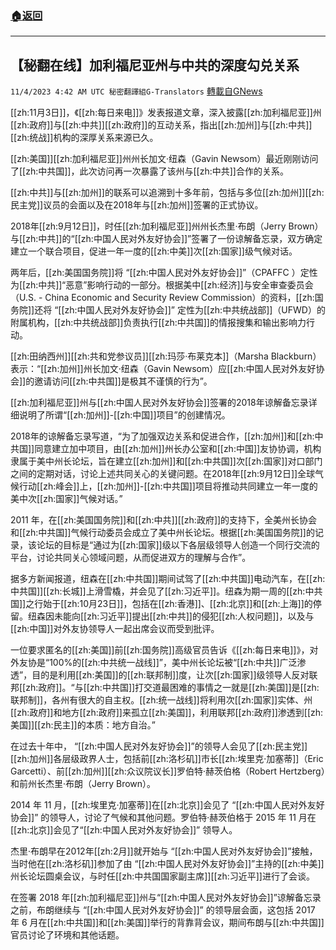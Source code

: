 ###  [:house:返回](README.md)
---


## 【秘翻在线】加利福尼亚州与中共的深度勾兑关系
`11/4/2023 4:42 AM UTC 秘密翻譯組G-Translators` [轉載自GNews](https://gnews.org/articles/1919728)

[[zh:11月3日]]，《[[zh:每日来电]]》发表报道文章，深入披露[[zh:加利福尼亚]]州[[zh:政府]]与[[zh:中共]][[zh:政府]]的互动关系，指出[[zh:加州]]与[[zh:中共]][[zh:统战]]机构的深厚关系来源已久。

[[zh:美国]][[zh:加利福尼亚]]州州长加文·纽森（Gavin Newsom）最近刚刚访问了[[zh:中共国]]，此次访问再一次暴露了该州与[[zh:中共]]合作的关系。

[[zh:中共]]与[[zh:加州]]的联系可以追溯到十多年前，包括与多位[[zh:加州]][[zh:民主党]]议员的会面以及在2018年与[[zh:加州]]签署的正式协议。

2018年[[zh:9月12日]]，时任[[zh:加利福尼亚]]州州长杰里·布朗（Jerry Brown）与[[zh:中共]]的“[[zh:中国人民对外友好协会]]”签署了一份谅解备忘录，双方确定建立一个联合项目，促进一年一度的[[zh:中美]]次[[zh:国家]]级气候对话。

两年后，[[zh:美国国务院]]将 “[[zh:中国人民对外友好协会]]”（CPAFFC ）定性为[[zh:中共]]“恶意”影响行动的一部分。根据美中[[zh:经济]]与安全审查委员会（U.S. - China Economic and Security Review Commission）的资料，[[zh:国务院]]还将 “[[zh:中国人民对外友好协会]]” 定性为[[zh:中共统战部]]（UFWD）的附属机构，[[zh:中共统战部]]负责执行[[zh:中共国]]的情报搜集和输出影响力行动。

[[zh:田纳西州]][[zh:共和党参议员]][[zh:玛莎·布莱克本]]（Marsha Blackburn）表示：“[[zh:加州]]州长加文·纽森（Gavin Newsom）应[[zh:中国人民对外友好协会]]的邀请访问[[zh:中共国]]是极其不谨慎的行为”。

[[zh:加利福尼亚]]州与[[zh:中国人民对外友好协会]]签署的2018年谅解备忘录详细说明了所谓“[[zh:加州]]\-[[zh:中国]]项目”的创建情况。

2018年的谅解备忘录写道，“为了加强双边关系和促进合作，[[zh:加州]]和[[zh:中共国]]同意建立加中项目，由[[zh:加州]]州长办公室和[[zh:中国]]友协协调，机构隶属于美中州长论坛，旨在建立[[zh:加州]]和[[zh:中共国]]次[[zh:国家]]对口部门之间的定期对话，讨论上述共同关心的关键问题。在2018年[[zh:9月12日]]全球气候行动[[zh:峰会]]上，[[zh:加州]]\-[[zh:中共国]]项目将推动共同建立一年一度的美中次[[zh:国家]]气候对话。”

2011 年，在[[zh:美国国务院]]和[[zh:中共]][[zh:政府]]的支持下，全美州长协会和[[zh:中共国]]气候行动委员会成立了美中州长论坛。根据[[zh:美国国务院]]的记录，该论坛的目标是“通过为[[zh:国家]]级以下各层级领导人创造一个同行交流的平台，讨论共同关心领域问题，从而促进双方的理解与合作”。

据多方新闻报道，纽森在[[zh:中共国]]期间试驾了[[zh:中共国]]电动汽车，在[[zh:中共国]][[zh:长城]]上滑雪橇，并会见了[[zh:习近平]]。纽森为期一周的[[zh:中共国]]之行始于[[zh:10月23日]]，包括在[[zh:香港]]、[[zh:北京]]和[[zh:上海]]的停留。纽森因未能向[[zh:习近平]]提出[[zh:中共]]的侵犯[[zh:人权问题]]，以及与[[zh:中国]]对外友协领导人一起出席会议而受到批评。

一位要求匿名的[[zh:美国]]前[[zh:国务院]]高级官员告诉《[[zh:每日来电]]》，对外友协是“100%的[[zh:中共统一战线]]”，美中州长论坛被“[[zh:中共]]广泛渗透”，目的是利用[[zh:美国]]的[[zh:联邦制]]度，让次[[zh:国家]]级领导人反对联邦[[zh:政府]]。“与[[zh:中共国]]打交道最困难的事情之一就是[[zh:美国]]是[[zh:联邦制]]，各州有很大的自主权。[[zh:统一战线]]将利用次[[zh:国家]]实体、州[[zh:政府]]和地方[[zh:政府]]来孤立[[zh:美国]]，利用联邦[[zh:政府]]渗透到[[zh:美国]][[zh:民主]]的本质：地方自治。”

在过去十年中， “[[zh:中国人民对外友好协会]]”的领导人会见了[[zh:民主党]][[zh:加州]]各层级政界人士，包括前[[zh:洛杉矶]]市长[[zh:埃里克·加塞蒂]]（Eric Garcetti）、前[[zh:加州]][[zh:众议院议长]]罗伯特·赫茨伯格（Robert Hertzberg）和前州长杰里·布朗（Jerry Brown）。

2014 年 11 月，[[zh:埃里克·加塞蒂]]在[[zh:北京]]会见了 “[[zh:中国人民对外友好协会]]” 的领导人，讨论了气候和其他问题。罗伯特·赫茨伯格于 2015 年 11 月在[[zh:北京]]会见了“[[zh:中国人民对外友好协会]]” 领导人。

杰里·布朗早在2012年[[zh:2月]]就开始与 “[[zh:中国人民对外友好协会]]”接触，当时他在[[zh:洛杉矶]]参加了由 “[[zh:中国人民对外友好协会]]”主持的[[zh:中美]]州长论坛圆桌会议，与时任[[zh:中共国国家副主席]][[zh:习近平]]进行了会谈。

在签署 2018 年[[zh:加利福尼亚]]州与“[[zh:中国人民对外友好协会]]”谅解备忘录之前，布朗继续与 “[[zh:中国人民对外友好协会]]” 的领导层会面，这包括 2017 年 6 月在[[zh:中共国]]和[[zh:美国]]举行的背靠背会议，期间布朗与[[zh:中共国]]官员讨论了环境和其他话题。
